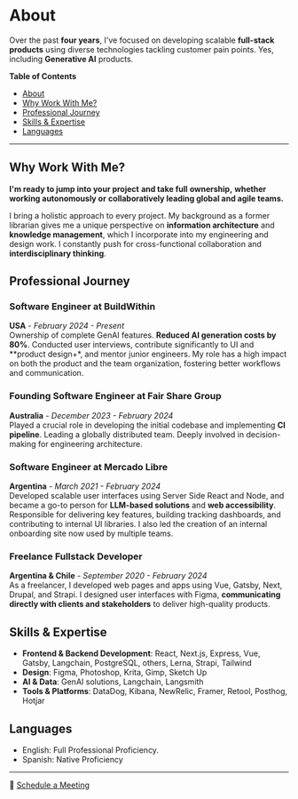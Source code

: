 # About

Over the past **four years**, I've focused on developing scalable **full-stack products** using diverse technologies tackling customer pain points. Yes, including **Generative AI** products. 

**Table of Contents**

- [About](#about)
- [Why Work With Me?](#why-work-with-me)
- [Professional Journey](#professional-journey)
- [Skills & Expertise](#skills-&-expertise)
- [Languages](#languages)

--- 

## Why Work With Me?

**I'm ready to jump into your project** **and take full** **ownership,** **whether** **working autonomously or** **collaboratively leading global and agile teams.**

I bring a holistic approach to every project. My background as a former librarian gives me a unique perspective on **information architecture** and **knowledge management**, which I incorporate into my engineering and design work. I constantly push for cross-functional collaboration and **interdisciplinary thinking**.

## Professional Journey

### Software Engineer at BuildWithin
  **USA** - *February 2024 - Present*  
  Ownership of complete GenAI features. **Reduced AI generation costs by 80%**. Conducted user interviews, contribute significantly to UI and **product design+*, and mentor junior engineers. My role has a high impact on both the product and the team organization, fostering better workflows and communication.

### Founding Software Engineer at Fair Share Group
  **Australia** - *December 2023 - February 2024*  
  Played a crucial role in developing the initial codebase and implementing **CI pipeline**. Leading a globally distributed team. Deeply involved in decision-making for engineering architecture.

### Software Engineer at Mercado Libre
  **Argentina** - *March 2021 - February 2024*  
  Developed scalable user interfaces using Server Side React and Node, and became a go-to person for **LLM-based solutions** and **web accessibility**. Responsible for delivering key features, building tracking dashboards, and contributing to internal UI libraries. I also led the creation of an internal onboarding site now used by multiple teams.

### Freelance Fullstack Developer
  **Argentina & Chile** - *September 2020 - February 2024*  
  As a freelancer, I developed web pages and apps using Vue, Gatsby, Next, Drupal, and Strapi. I designed user interfaces with Figma, **communicating directly with clients and stakeholders** to deliver high-quality products.

## Skills & Expertise

- **Frontend & Backend Development**: React, Next.js, Express, Vue, Gatsby, Langchain, PostgreSQL, others, Lerna, Strapi, Tailwind
- **Design**: Figma, Photoshop, Krita, Gimp, Sketch Up
- **AI & Data**: GenAI solutions, Langchain, Langsmith
- **Tools & Platforms**: DataDog, Kibana, NewRelic, Framer, Retool, Posthog, Hotjar

## Languages

- English: Full Professional Proficiency.
- Spanish: Native Proficiency

---
 
📅 [Schedule a Meeting](https://calendly.com/emilia-cb)